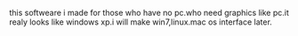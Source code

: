 this softweare i made for those who have no pc.who need graphics like pc.it realy looks like windows xp.i will make win7,linux.mac os interface later.